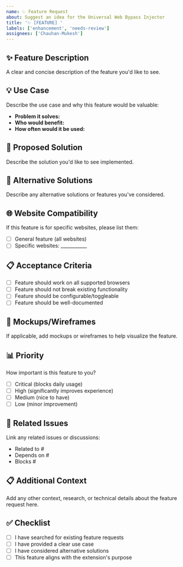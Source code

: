 ```yaml
---
name: ✨ Feature Request
about: Suggest an idea for the Universal Web Bypass Injector
title: '✨ [FEATURE] '
labels: ['enhancement', 'needs-review']
assignees: ['Chauhan-Mukesh']
---
```


## ✨ Feature Description
A clear and concise description of the feature you'd like to see.

## 💡 Use Case
Describe the use case and why this feature would be valuable:
- **Problem it solves:** 
- **Who would benefit:** 
- **How often would it be used:** 

## 🎯 Proposed Solution
Describe the solution you'd like to see implemented.

## 🔄 Alternative Solutions
Describe any alternative solutions or features you've considered.

## 🌐 Website Compatibility
If this feature is for specific websites, please list them:
- [ ] General feature (all websites)
- [ ] Specific websites: ___________

## 📋 Acceptance Criteria
- [ ] Feature should work on all supported browsers
- [ ] Feature should not break existing functionality
- [ ] Feature should be configurable/toggleable
- [ ] Feature should be well-documented

## 🎨 Mockups/Wireframes
If applicable, add mockups or wireframes to help visualize the feature.

## 📊 Priority
How important is this feature to you?
- [ ] Critical (blocks daily usage)
- [ ] High (significantly improves experience)
- [ ] Medium (nice to have)
- [ ] Low (minor improvement)

## 🔗 Related Issues
Link any related issues or discussions:
- Related to #
- Depends on #
- Blocks #

## 📋 Additional Context
Add any other context, research, or technical details about the feature request here.

## ✅ Checklist
- [ ] I have searched for existing feature requests
- [ ] I have provided a clear use case
- [ ] I have considered alternative solutions
- [ ] This feature aligns with the extension's purpose